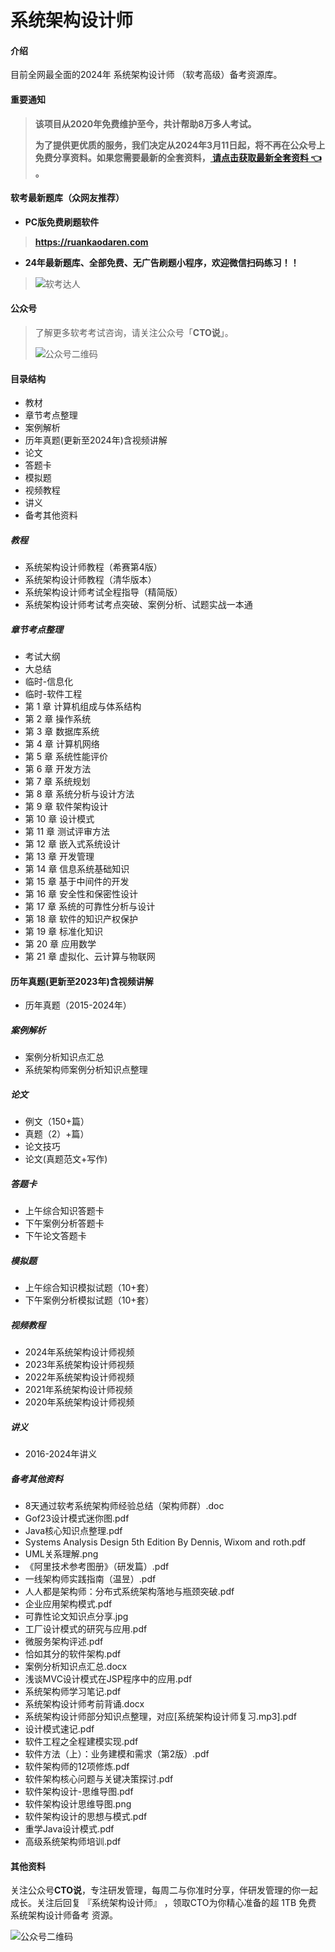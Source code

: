 # 系统架构设计师

#### 介绍
目前全网最全面的2024年 系统架构设计师 （软考高级）备考资源库。

#### 重要通知
>   **该项目从2020年免费维护至今，共计帮助8万多人考试。**
> 
>   **为了提供更优质的服务，我们决定从2024年3月11日起，将不再在公众号上免费分享资料。如果您需要最新的全套资料，[ 请点击获取最新全套资料 👈  ](https://91ke.cn/)。**  

#### 软考最新题库（众网友推荐）

 - **PC版免费刷题软件**
>
> **https://ruankaodaren.com**


 - **24年最新题库、全部免费、无广告刷题小程序，欢迎微信扫码练习！！**
>
>![软考达人](https://chaidingoss.oss-cn-hangzhou.aliyuncs.com/ruankao/share/%E4%BF%A1%E6%81%AF%E7%B3%BB%E7%BB%9F%E9%A1%B9%E7%9B%AE%E7%AE%A1%E7%90%86%E5%B8%88-github.png?x-oss-process=image/resize,w_258,h_258,limit_0)

#### 公众号
> 了解更多软考考试咨询，请关注公众号「**CTO说**」。
>
> ![公众号二维码](https://chaidingoss.oss-cn-hangzhou.aliyuncs.com/qrcode.jpg)
#### 目录结构
 - 教材
 - 章节考点整理
 - 案例解析
 - 历年真题(更新至2024年)含视频讲解
 - 论文
 - 答题卡
 - 模拟题
 - 视频教程
 - 讲义
 - 备考其他资料

##### 教程
 - 系统架构设计师教程（希赛第4版）
 - 系统架构设计师教程（清华版本）
 - 系统架构设计师考试全程指导（精简版）
 - 系统架构设计师考试考点突破、案例分析、试题实战一本通

##### 章节考点整理
 - 考试大纲
 - 大总结
 - 临时-信息化
 - 临时-软件工程
 - 第 1 章 计算机组成与体系结构
 - 第 2 章 操作系统
 - 第 3 章 数据库系统
 - 第 4 章 计算机网络
 - 第 5 章 系统性能评价
 - 第 6 章 开发方法
 - 第 7 章 系统规划
 - 第 8 章 系统分析与设计方法
 - 第 9 章 软件架构设计
 - 第 10 章 设计模式
 - 第 11 章 测试评审方法
 - 第 12 章 嵌入式系统设计
 - 第 13 章 开发管理
 - 第 14 章 信息系统基础知识
 - 第 15 章 基于中间件的开发
 - 第 16 章 安全性和保密性设计
 - 第 17 章 系统的可靠性分析与设计
 - 第 18 章 软件的知识产权保护
 - 第 19 章 标准化知识
 - 第 20 章 应用数学
 - 第 21 章 虚拟化、云计算与物联网
 
#### 历年真题(更新至2023年)含视频讲解
 - 历年真题（2015-2024年）
 
##### 案例解析
 - 案例分析知识点汇总
 - 系统架构师案例分析知识点整理
 
##### 论文
 - 例文（150+篇）
 - 真题（2）+篇）
 - 论文技巧
 - 论文(真题范文+写作)
 
##### 答题卡
 - 上午综合知识答题卡
 - 下午案例分析答题卡
 - 下午论文答题卡
 
##### 模拟题
 - 上午综合知识模拟试题（10+套）
 - 下午案例分析模拟试题（10+套）
 
##### 视频教程
 - 2024年系统架构设计师视频
 - 2023年系统架构设计师视频
 - 2022年系统架构设计师视频
 - 2021年系统架构设计师视频
 - 2020年系统架构设计师视频
 
##### 讲义
 - 2016-2024年讲义

##### 备考其他资料
 - 8天通过软考系统架构师经验总结（架构师群）.doc
 - Gof23设计模式迷你图.pdf
 - Java核心知识点整理.pdf
 - Systems Analysis Design 5th Edition By Dennis, Wixom and roth.pdf
 - UML关系理解.png
 - 《阿里技术参考图册》（研发篇）.pdf
 - 一线架构师实践指南（温昱）.pdf
 - 人人都是架构师：分布式系统架构落地与瓶颈突破.pdf
 - 企业应用架构模式.pdf
 - 可靠性论文知识点分享.jpg
 - 工厂设计模式的研究与应用.pdf
 - 微服务架构评述.pdf
 - 恰如其分的软件架构.pdf
 - 案例分析知识点汇总.docx
 - 浅谈MVC设计模式在JSP程序中的应用.pdf
 - 系统架构师学习笔记.pdf
 - 系统架构设计师考前背诵.docx
 - 系统架构设计师部分知识点整理，对应[系统架构设计师复习.mp3].pdf
 - 设计模式速记.pdf
 - 软件工程之全程建模实现.pdf
 - 软件方法（上）：业务建模和需求（第2版）.pdf
 - 软件架构师的12项修炼.pdf
 - 软件架构核心问题与关键决策探讨.pdf
 - 软件架构设计-思维导图.pdf
 - 软件架构设计思维导图.png
 - 软件架构设计的思想与模式.pdf
 - 重学Java设计模式.pdf
 - 高级系统架构师培训.pdf

#### 其他资料



关注公众号**CTO说**，专注研发管理，每周二与你准时分享，伴研发管理的你一起成长。关注后回复  『系统架构设计师』 ，领取CTO为你精心准备的超 1TB 免费 系统架构设计师备考 资源。

![公众号二维码](https://cdn-static.uoko.com/qrcode.jpg)
